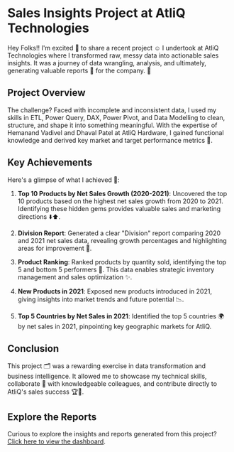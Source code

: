 # Sales Insights Project at AtliQ Technologies

Hey Folks!! I'm excited 🤗 to share a recent project ☺️ I undertook at AtliQ Technologies where I transformed raw, messy data into actionable sales insights. It was a journey of data wrangling, analysis, and ultimately, generating valuable reports 📑 for the company. 🏢

## Project Overview
The challenge? Faced with incomplete and inconsistent data, I used my skills in ETL, Power Query, DAX, Power Pivot, and Data Modelling to clean, structure, and shape it into something meaningful. With the expertise of Hemanand Vadivel and Dhaval Patel at AtliQ Hardware, I gained functional knowledge and derived key market and target performance metrics 💯.

## Key Achievements
Here's a glimpse of what I achieved 💯:

1. **Top 10 Products by Net Sales Growth (2020-2021)**: Uncovered the top 10 products based on the highest net sales growth from 2020 to 2021. Identifying these hidden gems provides valuable sales and marketing directions ⬇️⬆️.

2. **Division Report**: Generated a clear "Division" report comparing 2020 and 2021 net sales data, revealing growth percentages and highlighting areas for improvement 💯.

3. **Product Ranking**: Ranked products by quantity sold, identifying the top 5 and bottom 5 performers 💯. This data enables strategic inventory management and sales optimization ✨.

4. **New Products in 2021**: Exposed new products introduced in 2021, giving insights into market trends and future potential 📉.

5. **Top 5 Countries by Net Sales in 2021**: Identified the top 5 countries 🌍 by net sales in 2021, pinpointing key geographic markets for AtliQ.

## Conclusion
This project 🗂️ was a rewarding exercise in data transformation and business intelligence. It allowed me to showcase my technical skills, collaborate 🤝 with knowledgeable colleagues, and contribute directly to AtliQ's sales success 🏆💯.

## Explore the Reports
Curious to explore the insights and reports generated from this project? [Click here to view the dashboard](#).

